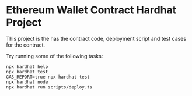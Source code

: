 # Ethereum Wallet Contract Hardhat Project

This project is the has the contract code, deployment script and test cases for the contract.

Try running some of the following tasks:

```shell
npx hardhat help
npx hardhat test
GAS_REPORT=true npx hardhat test
npx hardhat node
npx hardhat run scripts/deploy.ts
```
